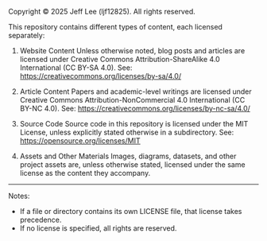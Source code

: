 Copyright © 2025 Jeff Lee (ljf12825). All rights reserved.

This repository contains different types of content, each licensed separately:

1. Website Content
   Unless otherwise noted, blog posts and articles are licensed under
   Creative Commons Attribution-ShareAlike 4.0 International (CC BY-SA 4.0).
   See: https://creativecommons.org/licenses/by-sa/4.0/

2. Article Content
   Papers and academic-level writings are licensed under
   Creative Commons Attribution-NonCommercial 4.0 International (CC BY-NC 4.0).
   See: https://creativecommons.org/licenses/by-nc-sa/4.0/

3. Source Code
   Source code in this repository is licensed under the MIT License,
   unless explicitly stated otherwise in a subdirectory.
   See: https://opensource.org/licenses/MIT

4. Assets and Other Materials
   Images, diagrams, datasets, and other project assets are, unless otherwise stated,
   licensed under the same license as the content they accompany.

---

Notes:
- If a file or directory contains its own LICENSE file, that license takes precedence.  
- If no license is specified, all rights are reserved.
